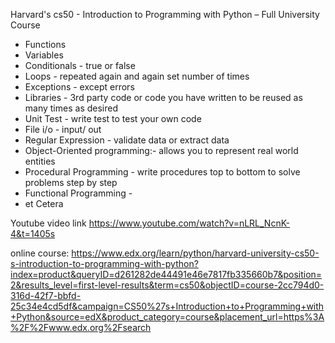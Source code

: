 Harvard's cs50 - Introduction to Programming with Python – Full University Course

- Functions
- Variables
- Conditionals - true or false
- Loops - repeated again and again set number of times
- Exceptions - except errors
- Libraries - 3rd party code or code you have written to be reused as many times as desired
- Unit Test - write test to test your own code
- File i/o - input/ out
- Regular Expression - validate data or extract data
- Object-Oriented programming:- allows you to represent real world entities
- Procedural Programming - write procedures top to bottom to solve problems step by step
- Functional Programming - 
- et Cetera

Youtube video link
https://www.youtube.com/watch?v=nLRL_NcnK-4&t=1405s

online course:
https://www.edx.org/learn/python/harvard-university-cs50-s-introduction-to-programming-with-python?index=product&queryID=d261282de44491e46e7817fb335660b7&position=2&results_level=first-level-results&term=cs50&objectID=course-2cc794d0-316d-42f7-bbfd-25c34e4cd5df&campaign=CS50%27s+Introduction+to+Programming+with+Python&source=edX&product_category=course&placement_url=https%3A%2F%2Fwww.edx.org%2Fsearch